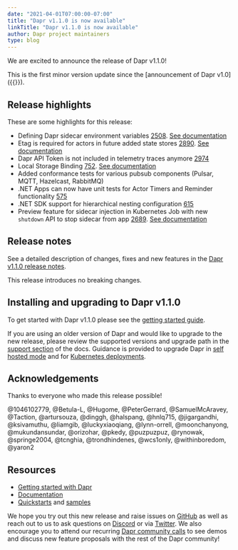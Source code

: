 ```yaml
---
date: "2021-04-01T07:00:00-07:00"
title: "Dapr v1.1.0 is now available"
linkTitle: "Dapr v1.1.0 is now available"
author: Dapr project maintainers
type: blog
---
```


We are excited to announce the release of Dapr v1.1.0!

This is the first minor version update since the [announcement of Dapr v1.0]({{<ref v1-announcement>}}).

## Release highlights
These are some highlights for this release:

* Defining Dapr sidecar environment variables [2508](https://github.com/dapr/dapr/issues/2508). [See documentation](https://docs.dapr.io/operations/hosting/kubernetes/kubernetes-annotations/)
* Etag is required for actors in future added state stores [2890](https://github.com/dapr/dapr/issues/2890). [See documentation](https://docs.dapr.io/operations/components/setup-state-store/supported-state-stores/)
* Dapr API Token is not included in telemetry traces anymore [2974](https://github.com/dapr/dapr/issues/2974)
* Local Storage Binding [752](https://github.com/dapr/components-contrib/issues/752). [See documentation](https://docs.dapr.io/operations/components/setup-bindings/supported-bindings/localstorage/)
* Added conformance tests for various pubsub components (Pulsar, MQTT, Hazelcast, RabbitMQ)
* .NET Apps can now have unit tests for Actor Timers and Reminder functionality [575](https://github.com/dapr/dotnet-sdk/issues/575)
* .NET SDK support for hierarchical nesting configuration [615](https://github.com/dapr/dotnet-sdk/issues/615)
* Preview feature for sidecar injection in Kubernetes Job with new `shutdown` API to stop sidecar from app [2689](https://github.com/dapr/dapr/issues/2689). [See documentation](https://docs.dapr.io/operations/hosting/kubernetes/kubernetes-job/)

## Release notes
See a detailed description of changes, fixes and new features in the [Dapr v1.1.0 release notes](https://github.com/dapr/dapr/blob/release-1.1/docs/release_notes/v1.1.0.md). 

This release introduces no breaking changes.

## Installing and upgrading to Dapr v1.1.0
To get started with Dapr v1.1.0 please see the [getting started guide](https://docs.dapr.io/getting-started/).

If you are using an older version of Dapr and would like to upgrade to the new release, please review the supported versions and upgrade path in the [support section](https://docs.dapr.io/operations/support/support-release-policy/) of the docs. Guidance is provided to upgrade Dapr in [self hosted mode](https://docs.dapr.io/operations/hosting/self-hosted/self-hosted-upgrade/) and for [Kubernetes deployments](https://docs.dapr.io/operations/hosting/kubernetes/kubernetes-upgrade/).

## Acknowledgements
Thanks to everyone who made this release possible!

@1046102779, @Betula-L, @Hugome, @PeterGerrard, @SamuelMcAravey, @Taction, @artursouza, @dinggh, @halspang, @hnlq715, @jigargandhi, @ksivamuthu, @liamgib, @luckyxiaoqiang, @lynn-orrell, @moonchanyong, @mukundansundar, @orizohar, @pkedy, @puzpuzpuz, @rynowak, @springe2004, @tcnghia, @trondhindenes, @wcs1only, @withinboredom, @yaron2

## Resources

- [Getting started with Dapr](https://docs.dapr.io/getting-started/)
- [Documentation](https://docs.dapr.io/)
- [Quickstarts](https://github.com/dapr/quickstarts/tree/release-1.1) and [samples](https://github.com/dapr/samples)

We hope you try out this new release and raise issues on [GitHub](https://github.com/dapr) as well as reach out to us to ask questions on [Discord](https://aka.ms/dapr-discord) or via [Twitter](https://twitter.com/daprdev). We also encourage you to attend our recurring [Dapr community calls](https://github.com/dapr/community#community-meetings) to see demos and discuss new feature proposals with the rest of the Dapr community!
